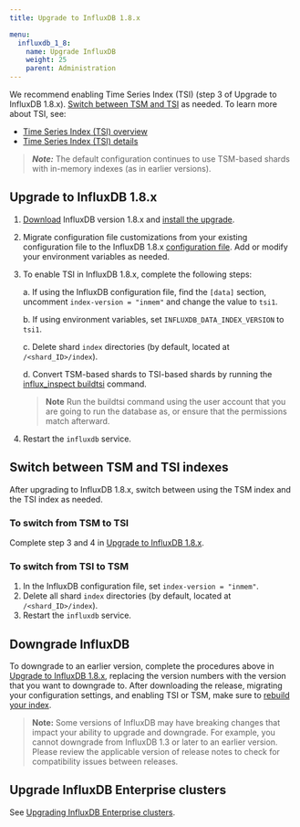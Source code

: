 ```yaml
---
title: Upgrade to InfluxDB 1.8.x

menu:
  influxdb_1_8:
    name: Upgrade InfluxDB
    weight: 25
    parent: Administration
---
```



We recommend enabling Time Series Index (TSI) (step 3 of Upgrade to InfluxDB 1.8.x). [Switch between TSM and TSI](#switch-between-tsm-and-tsi-indexes) as needed. To learn more about TSI, see:

- [Time Series Index (TSI) overview](/influxdb/v1.8/concepts/time-series-index/)
- [Time Series Index (TSI) details](/influxdb/v1.8/concepts/tsi-details/)

> **_Note:_** The default configuration continues to use TSM-based shards with in-memory indexes (as in earlier versions).

## Upgrade to InfluxDB 1.8.x

1. [Download](https://portal.influxdata.com/downloads) InfluxDB version 1.8.x and [install the upgrade](/influxdb/v1.8/introduction/installation).

2. Migrate configuration file customizations from your existing configuration file to the InfluxDB 1.8.x [configuration file](/influxdb/v1.8/administration/config/). Add or modify your environment variables as needed.

3. To enable TSI in InfluxDB 1.8.x, complete the following steps:

    a. If using the InfluxDB configuration file, find the `[data]` section, uncomment `index-version = "inmem"` and change the value to `tsi1`.

    b. If using environment variables, set `INFLUXDB_DATA_INDEX_VERSION` to `tsi1`.

    c. Delete shard `index` directories (by default, located at `/<shard_ID>/index`).

    d. Convert TSM-based shards to TSI-based shards by running the [influx_inspect buildtsi](/influxdb/v1.8/tools/influx_inspect/#buildtsi) command.

    > **Note** Run the buildtsi command using the user account that you are going to run the database as, or ensure that the permissions match afterward.

4. Restart the `influxdb` service.

## Switch between TSM and TSI indexes

After upgrading to InfluxDB 1.8.x, switch between using the TSM index and the TSI index as needed.

### To switch from TSM to TSI

Complete step 3 and 4 in [Upgrade to InfluxDB 1.8.x](#upgrade-to-influxdb-1-7-x).

### To switch from TSI to TSM

1. In the InfluxDB configuration file, set `index-version = "inmem"`.
2. Delete all shard `index` directories (by default, located at `/<shard_ID>/index`).
3. Restart the `influxdb` service.

## Downgrade InfluxDB

To downgrade to an earlier version, complete the procedures above in [Upgrade to InfluxDB 1.8.x](#upgrade-to-influxdb-1-7-x), replacing the version numbers with the version that you want to downgrade to.
After downloading the release, migrating your configuration settings, and enabling TSI or TSM, make sure to [rebuild your index](/influxdb/v1.8/administration/rebuild-tsi-index/#sidebar).

>**Note:** Some versions of InfluxDB may have breaking changes that impact your ability to upgrade and downgrade. For example, you cannot downgrade from InfluxDB 1.3 or later to an earlier version. Please review the applicable version of release notes to check for compatibility issues between releases.

## Upgrade InfluxDB Enterprise clusters

See [Upgrading InfluxDB Enterprise clusters](/enterprise_influxdb/v1.8/administration/upgrading/).
